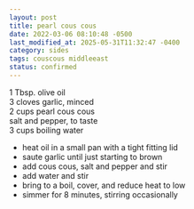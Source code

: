 ```yaml
---
layout: post
title: pearl cous cous
date: 2022-03-06 08:10:48 -0500
last_modified_at: 2025-05-31T11:32:47 -0400
category: sides
tags: couscous middleeast
status: confirmed
---
```


1 Tbsp. olive oil  
3 cloves garlic, minced  
2 cups pearl cous cous  
salt and pepper, to taste  
3 cups boiling water  
* heat oil in a small pan with a tight fitting lid
* saute garlic until just starting to brown
* add cous cous, salt and pepper and stir
* add water and stir
* bring to a boil, cover, and reduce heat to low
* simmer for 8 minutes, stirring occasionally
